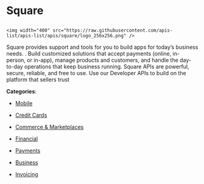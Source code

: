 # Square<p align="center">
    <img width="400" src="https://raw.githubusercontent.com/apis-list/apis-list/apis/square/logo_256x256.png" />
</p>

Square provides support and tools for you to build apps for today’s business needs. . Build customized solutions that accept payments (online, in-person, or in-app), manage products and customers, and handle the day-to-day operations that keep business running. Square APIs are powerful, secure, reliable, and free to use.  Use our Developer APIs to build on the platform that sellers trust

**Categories**:

- [Mobile](https://github/apis-list/apis-list#mobile)

- [Credit Cards](https://github/apis-list/apis-list#credit-cards)

- [Commerce & Marketplaces](https://github/apis-list/apis-list#commerce-and-marketplaces)

- [Financial](https://github/apis-list/apis-list#financial)

- [Payments](https://github/apis-list/apis-list#payments)

- [Business](https://github/apis-list/apis-list#business)

- [Invoicing](https://github/apis-list/apis-list#invoicing)





